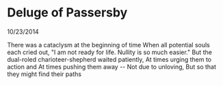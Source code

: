 Deluge of Passersby
===================

10/23/2014

There was a cataclysm at the beginning of time
When all potential souls each cried out,
"I am not ready for life. Nullity is so much
easier."
But the dual-roled charioteer-shepherd waited patiently,
At times urging them to action and
At times pushing them away --
Not due to unloving,
But so that they might find their paths
